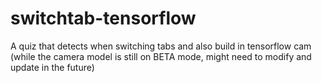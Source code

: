 # switchtab-tensorflow
A quiz that detects when switching tabs and also build in tensorflow cam (while the camera model is still on BETA mode, might need to modify and update in the future)
